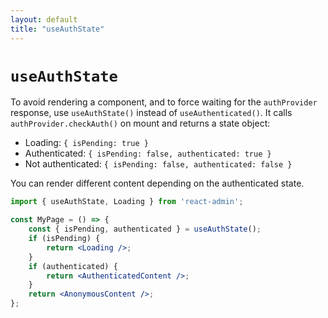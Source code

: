 ```yaml
---
layout: default
title: "useAuthState"
---
```


# `useAuthState`

To avoid rendering a component, and to force waiting for the `authProvider` response, use `useAuthState()` instead of `useAuthenticated()`. It calls `authProvider.checkAuth()` on mount and returns a state object:

- Loading: `{ isPending: true }`
- Authenticated: `{ isPending: false, authenticated: true }`
- Not authenticated: `{ isPending: false, authenticated: false }`

You can render different content depending on the authenticated state.

```jsx
import { useAuthState, Loading } from 'react-admin';

const MyPage = () => {
    const { isPending, authenticated } = useAuthState();
    if (isPending) {
        return <Loading />;
    }
    if (authenticated) {
        return <AuthenticatedContent />;
    } 
    return <AnonymousContent />;
};
```
